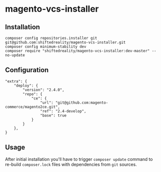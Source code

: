 # magento-vcs-installer

## Installation

```
composer config repositories.installer git git@github.com:shiftedreality/magento-vcs-installer.git
composer config minimum-stability dev
composer require "shiftedreality/magento-vcs-installer:dev-master" --no-update
```

## Configuration

```
"extra": {
    "deploy": {
        "version": "2.4.0",
        "repo": {
            "ce": {
                "url": "git@github.com:magento-commerce/magento2ce.git",
                "ref": "2.4-develop",
                "base": true
            }
        }
    },
}
```

## Usage

After initial installation you'll have to trigger `composer update` command to re-build `composer.lock` files with dependencies from `git` sources.
